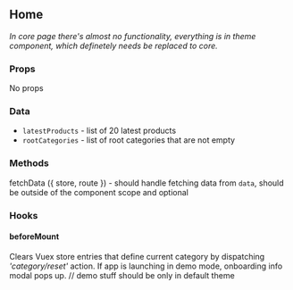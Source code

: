 ## Home
*In core page there's almost no functionality, everything is in theme component, which definetely needs be replaced to core.*
### Props
No props
### Data
* `latestProducts` - list of 20 latest products
* `rootCategories` - list of root categories that are not empty
### Methods

fetchData ({ store, route }) - should handle fetching data from `data`, should be outside of the component scope and optional 

### Hooks
#### beforeMount
Clears Vuex store entries that define current category by dispatching *'category/reset'* action. If app is launching in demo mode, onboarding info modal pops up. // demo stuff should be only in default theme
